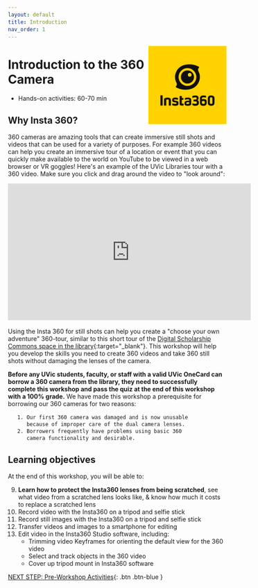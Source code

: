 ```yaml
---
layout: default
title: Introduction 
nav_order: 1
---
```

<img src="images/insta-00.png" style="float:right;width:180px;height:180px;">

# Introduction to the 360 Camera 

- Hands-on activities: 60-70 min

## Why Insta 360? 

360 cameras are amazing tools that can create immersive still shots and videos that can be used for a variety of purposes. For example 360 videos can help you create an immersive tour of a location or event that you can quickly make available to the world on YouTube to be viewed in a web browser or VR goggles! Here's an example of the UVic Libraries tour with a 360 video. Make sure you click and drag around the video to "look around":

<iframe width="560" height="315" src="https://www.youtube.com/embed/KUcSQDVtbO4" title="UVic Libraries 360 Tour" frameborder="0" allow="accelerometer; autoplay; clipboard-write; encrypted-media; gyroscope; picture-in-picture" allowfullscreen></iframe>

Using the Insta 360 for still shots can help you create a "choose your own adventure" 360-tour, similar to this short tour of the [Digital Scholarship Commons space in the library](https://msystems.net/dsc/){:target="_blank"}. This workshop will help you develop the skills you need to create 360 videos and take 360 still shots without damaging the lenses of the camera.

**Before any UVic students, faculty, or staff with a valid UVic OneCard can borrow a 360 camera from the library, they need to successfully complete this workshop and pass the quiz at the end of this workshop with a 100% grade.** We have made this workshop a prerequisite for borrowing our 360 cameras for two reasons:

       1. Our first 360 camera was damaged and is now unusable 
          because of improper care of the dual camera lenses.
       2. Borrowers frequently have problems using basic 360 
          camera functionality and desirable.

## Learning objectives

At the end of this workshop, you will be able to:

9. **Learn how to protect the Insta360 lenses from being scratched**, see what video from a scratched lens looks like, & know how much it costs to replace a scratched lens
1. Record video with the Insta360 on a tripod and selfie stick
2. Record still images with the Insta360 on a tripod and selfie stick
3. Transfer videos and images to a smartphone for editing
4. Edit video in the Insta360 Studio software, including:
    - Trimming video Keyframes for orienting the default view for the 360 video
    - Select and track objects in the 360 video
    - Cover up tripod mount in Insta360 software

[NEXT STEP: Pre-Workshop Activities](pre-workshop.html){: .btn .btn-blue }
